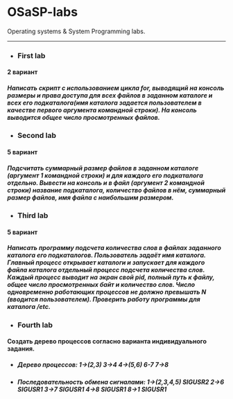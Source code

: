 # OSaSP-labs
Operating systems &amp; System Programming labs.
________________________________________________

* <h3>First lab</h3>
<h4>2 вариант</h4>
<h5>Написать скрипт с использованием цикла for, выводящий на консоль размеры и права доступа для всех файлов в заданном каталоге и всех его подкаталога(имя каталога задается пользователем в качестве первого аргумента командной строки). На консоль выводится общее число просмотренных файлов.</h5>

* <h3>Second lab</h3>
<h4>5 вариант</h4>
<h5>Подсчитать суммарный размер файлов в заданном каталоге (аргумент 1 командной строки) и для каждого его подкаталога отдельно. Вывести на консоль и в файл (аргумент 2 командной строки) название подкаталога, количество файлов в нём, суммарный размер файлов, имя файла с наибольшим размером.</h5>

* <h3>Third lab</h3>
<h4>5 вариант</h4>
<h5>Написать программу подсчета количества слов в файлах заданного каталога его подкаталогов. Пользователь задаёт имя каталога. Главный процесс открывает каталоги и запускает для каждого файла каталога отдельный процесс подсчета количества слов. Каждый процесс выводит на экран свой pid, полный путь к файлу, общее число просмотренных байт и количество слов. Число одновременно работающих процессов не должно превышать N (вводится пользователем). Проверить работу программы для каталога /etc.</h5>

* <h3>Fourth lab</h3>
<h4>Создать дерево процессов согласно варианта индивидуального задания.</h4>

* <h5>Дерево процессов: 1->(2,3)   3->4   4->(5,6) 6-7   7->8</h5>

* <h5>Последовательность обмена сигналами: 1->(2,3,4,5) SIGUSR2  2->6 SIGUSR1   3->7 SIGUSR1  4->8 SIGUSR1  8->1 SIGUSR1</h5>
